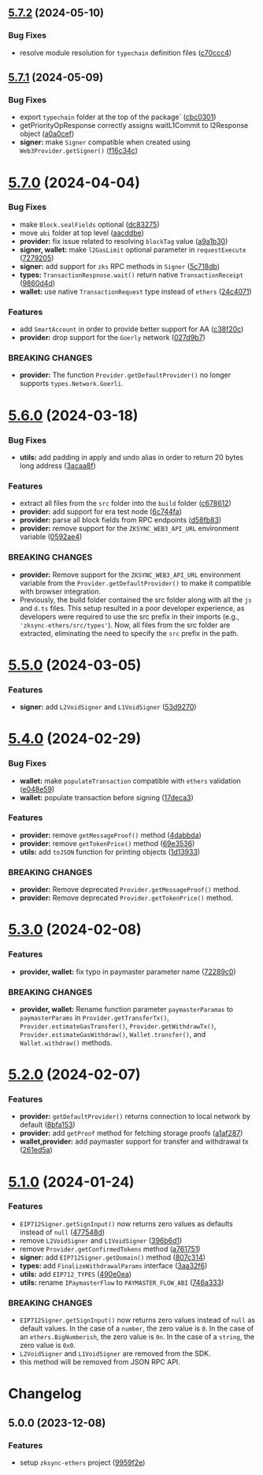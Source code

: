 ## [5.7.2](https://github.com/zksync-sdk/zksync-ethers/compare/v5.7.1...v5.7.2) (2024-05-10)


### Bug Fixes

* resolve module resolution for `typechain` definition files ([c70ccc4](https://github.com/zksync-sdk/zksync-ethers/commit/c70ccc46ea60650aef13b47b79d207d5bdb01f06))

## [5.7.1](https://github.com/zksync-sdk/zksync-ethers/compare/v5.7.0...v5.7.1) (2024-05-09)


### Bug Fixes

* export `typechain` folder at the top of the package` ([cbc0301](https://github.com/zksync-sdk/zksync-ethers/commit/cbc0301bb2d8ac88f6b3c8f0c978b01f3a64dfa2))
* getPriorityOpResponse correctly assigns waitL1Commit to l2Response object ([a0a0cef](https://github.com/zksync-sdk/zksync-ethers/commit/a0a0cef2edee3b1c8de6f56b5ab0a73407cd895e))
* **signer:** make `Signer` compatible when created using `Web3Provider.getSigner()` ([f16c34c](https://github.com/zksync-sdk/zksync-ethers/commit/f16c34ce8cf16619e7700e5dae20e0b1ff0d2225))

# [5.7.0](https://github.com/zksync-sdk/zksync-ethers/compare/v5.6.0...v5.7.0) (2024-04-04)


### Bug Fixes

* make `Block.sealFields` optional ([dc83275](https://github.com/zksync-sdk/zksync-ethers/commit/dc83275bc2dc316d4fd53376ee004af11358828e))
* move `abi` folder at top level ([aacddbe](https://github.com/zksync-sdk/zksync-ethers/commit/aacddbe189dd916e713d044e4f59b50a0a280548))
* **provider:** fix issue related to resolving `blockTag` value ([a9a1b30](https://github.com/zksync-sdk/zksync-ethers/commit/a9a1b3060db8d878870cad8c3f5633ac9785c736))
* **signer, wallet:** make `l2GasLimit` optional parameter in `requestExecute` ([7279205](https://github.com/zksync-sdk/zksync-ethers/commit/7279205aaf40862229875f1b50a7a93021796852))
* **signer:** add support for `zks` RPC methods in `Signer` ([5c718db](https://github.com/zksync-sdk/zksync-ethers/commit/5c718dbe43646f238f3fdd1a4c614b8f50f089a1))
* **types:** `TransactionRespnose.wait()` return native `TransactionReceipt` ([9860d4d](https://github.com/zksync-sdk/zksync-ethers/commit/9860d4d61dde430df062b658c8e3e958528a01e0))
* **wallet:** use native `TransactionRequest` type instead of `ethers` ([24c4071](https://github.com/zksync-sdk/zksync-ethers/commit/24c407192e9ec4016ca4d5771f1e84a38008ef82))


### Features

* add `SmartAccount` in order to provide better support for AA ([c38f20c](https://github.com/zksync-sdk/zksync-ethers/commit/c38f20c0c190a48f0e0cc04fa47f2ff3c25e9103))
* **provider:** drop support for the `Goerly` network ([027d9b7](https://github.com/zksync-sdk/zksync-ethers/commit/027d9b7490842cfc0539d23f61266ae25d27e90a))


### BREAKING CHANGES

* **provider:** The function `Provider.getDefaultProvider()` no
longer supports `types.Network.Goerli`.

# [5.6.0](https://github.com/zksync-sdk/zksync-ethers/compare/v5.5.0...v5.6.0) (2024-03-18)


### Bug Fixes

* **utils:** add padding in apply and undo alias in order to return 20 bytes long address ([3acaa8f](https://github.com/zksync-sdk/zksync-ethers/commit/3acaa8f5ed73fed12884111bd8e5fa7cf340bb73))


### Features

* extract all files from the `src` folder into the `build` folder ([c678612](https://github.com/zksync-sdk/zksync-ethers/commit/c6786123ccbe49f0dff53779815374bb0ad2f3ab))
* **provider:** add support for era test node ([6c744fa](https://github.com/zksync-sdk/zksync-ethers/commit/6c744fa53273871472467dd22f2dbe3378256d7b))
* **provider:** parse all block fields from RPC endpoints ([d58fb83](https://github.com/zksync-sdk/zksync-ethers/commit/d58fb836c23baed8d3413582e6d594f7b9ed115b))
* **provider:** remove support for the `ZKSYNC_WEB3_API_URL` environment variable ([0592ae4](https://github.com/zksync-sdk/zksync-ethers/commit/0592ae4a2ec877f3872ecbea5a3f940b76dc1670))


### BREAKING CHANGES

* **provider:** Remove support for the `ZKSYNC_WEB3_API_URL` environment
variable from the `Provider.getDefaultProvider()` to make it compatible
with browser integration.
* Previously, the build folder contained the src folder along
with all the `js` and `d.ts` files. This setup resulted in a poor developer
experience, as developers were required to use the src prefix in their imports
(e.g., `'zksync-ethers/src/types'`). Now, all files from the src folder are
extracted, eliminating the need to specify the `src` prefix in the path.

# [5.5.0](https://github.com/zksync-sdk/zksync-ethers/compare/v5.4.0...v5.5.0) (2024-03-05)


### Features

* **signer:** add `L2VoidSigner` and `L1VoidSigner` ([53d9270](https://github.com/zksync-sdk/zksync-ethers/commit/53d92700ad68ffaf75aa8996d85f00073cb0e569))

# [5.4.0](https://github.com/zksync-sdk/zksync-ethers/compare/v5.3.0...v5.4.0) (2024-02-29)


### Bug Fixes

* **wallet:** make `populateTransaction` compatible with `ethers` validation ([e048e59](https://github.com/zksync-sdk/zksync-ethers/commit/e048e5983f4b2c3c54b35f8da3dce4c4ed24f5fe))
* **wallet:** populate transaction before signing ([17deca3](https://github.com/zksync-sdk/zksync-ethers/commit/17deca379572b8d3e331bae17d34fb586469c516))


### Features

* **provider:** remove `getMessageProof()` method ([4dabbda](https://github.com/zksync-sdk/zksync-ethers/commit/4dabbdaf0736fbbf347efb1a95369480a6d5058f))
* **provider:** remove `getTokenPrice()` method ([69e3536](https://github.com/zksync-sdk/zksync-ethers/commit/69e3536afa0bd6e03643112b718d234bc757f1ff))
* **utils:** add `toJSON` function for printing objects ([1d13933](https://github.com/zksync-sdk/zksync-ethers/commit/1d139336e7712866b9c2ee00b6d5728381de087e))


### BREAKING CHANGES

* **provider:** Remove deprecated `Provider.getMessageProof()` method.
* **provider:** Remove deprecated `Provider.getTokenPrice()` method.

# [5.3.0](https://github.com/zksync-sdk/zksync-ethers/compare/v5.2.0...v5.3.0) (2024-02-08)


### Features

* **provider, wallet:** fix typo in paymaster parameter name ([72289c0](https://github.com/zksync-sdk/zksync-ethers/commit/72289c09add28c86653fd52c2cd09c4e9b37faac))


### BREAKING CHANGES

* **provider, wallet:** Rename function parameter `paymasterParamas` to `paymasterParams` in
`Provider.getTransferTx()`, `Provider.estimateGasTransfer()`, `Provider.getWithdrawTx()`,
`Provider.estimateGasWithdraw()`, `Wallet.transfer()`, and `Wallet.withdraw()` methods.

# [5.2.0](https://github.com/zksync-sdk/zksync-ethers/compare/v5.1.0...v5.2.0) (2024-02-07)


### Features

* **provider:** `getDefaultProvider()` returns connection to local network by default ([8bfa153](https://github.com/zksync-sdk/zksync-ethers/commit/8bfa1539dc3e09023e1a834117d56809bb60728c))
* **provider:** add `getProof` method for fetching storage proofs ([a1af287](https://github.com/zksync-sdk/zksync-ethers/commit/a1af287e0e54e8590986fa03b1a2015a44e1ae95))
* **wallet,provider:** add paymaster support for transfer and withdrawal tx ([261ed5a](https://github.com/zksync-sdk/zksync-ethers/commit/261ed5a56e6b4ed1cc7c4e137f846eac4ffc5194))

# [5.1.0](https://github.com/zksync-sdk/zksync-ethers/compare/v5.0.0...v5.1.0) (2024-01-24)


### Features

* `EIP712Signer.getSignInput()` now returns zero values as defaults instead of `null` ([477548d](https://github.com/zksync-sdk/zksync-ethers/commit/477548d094eb19cccc42c4820fce2fe27c065325))
* remove `L2VoidSigner` and `L1VoidSigner` ([396b6d1](https://github.com/zksync-sdk/zksync-ethers/commit/396b6d134a9bcfa4fbb2eb9b06620dbe96d4028f))
* remove `Provider.getConfirmedTokens` method ([a761751](https://github.com/zksync-sdk/zksync-ethers/commit/a76175184e638eddfbbb2d4c738336bb22b0f1cc))
* **signer:** add `EIP712Signer.getDomain()` method ([807c314](https://github.com/zksync-sdk/zksync-ethers/commit/807c314251572ef36fda2123be7ec3dc909c8ff5))
* **types:** add `FinalizeWithdrawalParams` interface ([3aa32f6](https://github.com/zksync-sdk/zksync-ethers/commit/3aa32f682cf86290ef78673d13a23b94242b7abe))
* **utils:** add `EIP712_TYPES` ([490e0ea](https://github.com/zksync-sdk/zksync-ethers/commit/490e0eaa978f6eabe867b85b49bfc1dd8156c583))
* **utils:** rename `IPaymasterFlow` to `PAYMASTER_FLOW_ABI` ([746a333](https://github.com/zksync-sdk/zksync-ethers/commit/746a333289f96d7d1a402061ded23e112b291c63))


### BREAKING CHANGES

* `EIP712Signer.getSignInput()` now returns zero values instead of `null` as default
values. In the case of a `number`, the zero value is `0`. In the case of an `ethers.BigNumberish`,
the zero value is `0n`. In the case of a `string`, the zero value is `0x0`.
* `L2VoidSigner` and `L1VoidSigner` are removed from the SDK.
* this method will be removed from JSON RPC API.

# Changelog

## 5.0.0 (2023-12-08)

### Features

* setup `zksync-ethers` project ([9959f2e](https://github.com/zksync-sdk/zksync-ethers.git/commit/9959f2eadd75be2d4fcf9a3ca21bebc6a752432f))

